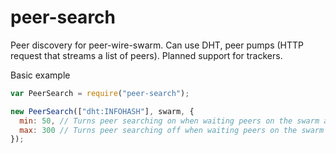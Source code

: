 # peer-search

Peer discovery for peer-wire-swarm. Can use DHT, peer pumps (HTTP request that streams a list of peers). Planned support for trackers.

Basic example
```javascript
var PeerSearch = require("peer-search");

new PeerSearch(["dht:INFOHASH"], swarm, { 
  min: 50, // Turns peer searching on when waiting peers on the swarm are less than that
  max: 300 // Turns peer searching off when waiting peers on the swarm are more than that 
});
```
